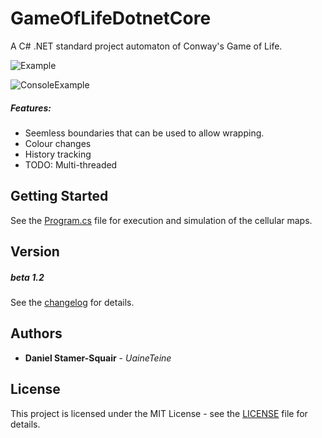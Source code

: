 # GameOfLifeDotnetCore

A C# .NET standard project automaton of Conway's Game of Life.

![Example](https://bitbucket.org/uaineteinestudio/gameoflifecore/raw/749667d6dce727d20386ea27fadb33d9cf8287c7/Example/OrangeTheme.png "Graphic Example")

![ConsoleExample](https://bitbucket.org/uaineteinestudio/gameoflifecore/raw/749667d6dce727d20386ea27fadb33d9cf8287c7/Example/ExampleConsole.png "Console Example")

##### Features:
* Seemless boundaries that can be used to allow wrapping.
* Colour changes
* History tracking
* TODO: Multi-threaded

## Getting Started

See the [Program.cs](GameOfLife/Program.cs) file for execution and simulation of the cellular maps.

## Version

##### beta 1.2

See the [changelog](changelog.txt) for details.

## Authors

* **Daniel Stamer-Squair** - *UaineTeine*

## License

This project is licensed under the MIT License - see the [LICENSE](LICENSE) file for details.